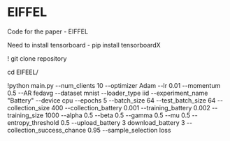 # EIFFEL
Code for the paper - EIFFEL

Need to install tensorboard - pip install tensorboardX<br>

! git clone repository

cd EIFEEL/

!python main.py --num_clients 10 --optimizer Adam --lr 0.01 --momentum 0.5 --AR fedavg --dataset mnist --loader_type iid --experiment_name "Battery" --device cpu --epochs 5 --batch_size 64 --test_batch_size 64 --collection_size 400 --collection_battery 0.001 --training_battery 0.002 --training_size 1000 --alpha 0.5 --beta 0.5 --gamma 0.5 --mu 0.5 --entropy_threshold 0.5 --upload_battery 3 download_battery 3 --collection_success_chance 0.95 --sample_selection loss

